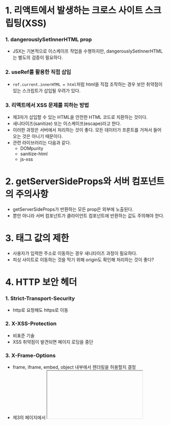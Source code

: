 # 1. 리액트에서 발생하는 크로스 사이트 스크립팅(XSS)

### 1. dangerouslySetInnerHTML prop

- JSX는 기본적으로 이스케이프 작업을 수행하지만, dangerouslySetInnerHTML는 별도의 검증이 필요하다.

### 2. useRef를 활용한 직접 삽입

- `ref.current.innerHTML = html`처럼 html을 직접 조작하는 경우 보안 취약점이 있는 스크립트가 삽입될 우려가 있다.

### 3. 리액트에서 XSS 문제를 피하는 방법

- 제3자가 삽입할 수 있는 HTML을 안전한 HTML 코드로 치환하는 것이다.
- 새니타이즈(sanitize) 또는 이스케이프(escape)라고 한다.
- 이러한 과정은 서버에서 처리하는 것이 좋다. 모든 데이터가 프론트를 거쳐서 들어오는 것은 아니기 때문이다.
- 관련 라이브러리는 다음과 같다.
  - DOMpurity
  - sanitize-html
  - js-xss

# 2. getServerSideProps와 서버 컴포넌트의 주의사항

- getServerSideProps가 반환하는 모든 prop은 외부에 노출된다.
- 뿐만 아니라 서버 컴포넌트가 클라이언트 컴포넌트에 반환하는 값도 주의해야 한다.

# 3. <a> 태그 값의 제한

- 사용자가 입력한 주소로 이동하는 경우 새니타이즈 과정이 필요하다.
- 피싱 사이트로 이동하는 것을 막기 위해 origin도 확인해 처리하는 것이 좋다?

# 4. HTTP 보안 헤더

### 1. Strict-Transport-Security

- http로 요청해도 https로 이동

### 2. X-XSS-Protection

- 비표준 기술
- XSS 취약점이 발견되면 페이지 로딩을 중단

### 3. X-Frame-Options

- frame, iframe, embed, object 내부에서 렌더링을 허용할지 결정
- 제3의 페이지에서 <iframe>으로 삽입되는 것을 막을 수 있음

### 4. Permissions-Policy

- 브라우저의 기능이나 API를 선택적으로 활성화

### 5. X-Content-Type-Options

- MIME 타입을 브라우저에서 추측하지 않고, 서버에서 명시적으로 선언된 Content-Type 헤더 값을 따름

### 6. Referrer-Policy

- 현재 웹사이트에서 다른 웹 사이트로 어떤 정보를 referer로 전달할지 결정

### 7. Content-Security-Policy

- 웹 사이트에서 실행할 수 있는 콘텐츠의 종류를 제한

### 8. 보안 헤더 설정하기

- Next.js에서는 next.config.js에 `headers()`를 정의할 수 있다.
